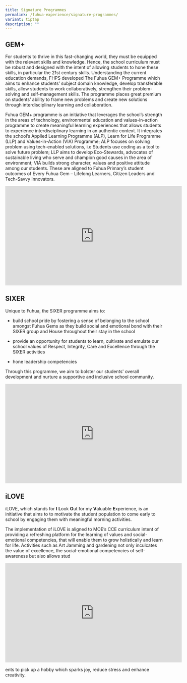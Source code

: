 ```yaml
---
title: Signature Programmes
permalink: /fuhua-experience/signature-programmes/
variant: tiptap
description: ""
---
```

<h2>GEM+</h2>
<p>For students to thrive in this fast-changing world, they must be equipped
with the relevant skills and knowledge. Hence, the school curriculum must
be robust and designed with the intent of allowing students to hone these
skills, in particular the 21st century skills. Understanding the current
education demands, FHPS developed The Fuhua GEM+ Programme which aims to
enhance students’ subject domain knowledge, develop transferable skills,
allow students to work collaboratively, strengthen their problem-solving
and self-management skills. The programme places great premium on students’
ability to frame new problems and create new solutions through interdisciplinary
learning and collaboration.</p>
<p>Fuhua GEM+ programme is an initiative that leverages the school’s strength
in the areas of technology, environmental education and values-in-action
programme to create meaningful learning experiences that allows students
to experience interdisciplinary learning in an authentic context. It integrates
the school’s Applied Learning Programme (ALP), Learn for Life Programme
(LLP) and Values-in-Action (VIA) Programme; ALP focuses on solving problem
using tech-enabled solutions, i.e Students use coding as a tool to solve
future problem; LLP aims to develop Eco-Stewards, advocates of sustainable
living who serve and champion good causes in the area of environment; VIA
builds strong character, values and positive attitude among our students.
These are aligned to Fuhua Primary’s student outcomes of Every Fuhua Gem
– Lifelong Learners, Citizen Leaders and Tech-Savvy Innovators.</p>
<div class="iframe-wrapper">
<iframe height="315" width="560" allowfullscreen="true" frameborder="0" src="https://www.youtube.com/embed/UoDIW5qLC5A?si=mjLJF3uHlSWQYjCx"></iframe>
</div>
<h2>SIXER</h2>
<p>Unique to Fuhua, the SIXER programme aims to:</p>
<ul data-tight="true" class="tight">
<li>
<p>build school pride by fostering a sense of belonging to the school amongst
Fuhua Gems as they build social and emotional bond with their SIXER group
and House throughout their stay in the school</p>
</li>
<li>
<p>provide an opportunity for students to learn, cultivate and emulate our
school values of Respect, Integrity, Care and Excellence through the SIXER
activities</p>
</li>
<li>
<p>hone leadership competencies</p>
</li>
</ul>
<p>Through this programme, we aim to bolster our students' overall development
and nurture a supportive and inclusive school community.</p>
<div class="iframe-wrapper">
<iframe height="315" width="560" allowfullscreen="true" frameborder="0" src="https://www.youtube.com/embed/_rTW_Ra5w0Q?si=f8OuJ2-pkzgDI2_0"></iframe>
</div>
<h2>iLOVE</h2>
<p>iLOVE, which stands for <strong>I</strong>  <strong>L</strong>ook <strong>O</strong>ut
for my <strong>V</strong>aluable <strong>E</strong>xperience, is an initiative
that aims to to motivate the student population to come early to school
by engaging them with meaningful morning activities.</p>
<p>The implementation of iLOVE is aligned to MOE’s CCE curriculum intent
of providing a refreshing platform for the learning of values and social-emotional
competencies, that will enable them to grow holistically and learn for
life. Activities such as Art Jamming and gardening not only inculcates
the value of excellence, the social-emotional competencies of self-awareness
but also allows stud</p>
<div class="iframe-wrapper">
<iframe height="315" width="560" allowfullscreen="true" frameborder="0" src="https://www.youtube.com/embed/XDtxz8QU0L4?si=moOYfayuaM7cPGV1"></iframe>
</div>
<p>ents to pick up a hobby which sparks joy, reduce stress and enhance creativity.</p>
<p></p>
